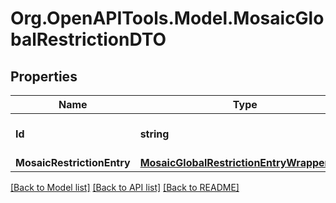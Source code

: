 # Org.OpenAPITools.Model.MosaicGlobalRestrictionDTO

## Properties

Name | Type | Description | Notes
------------ | ------------- | ------------- | -------------
**Id** | **string** | Internal resource identifier. | 
**MosaicRestrictionEntry** | [**MosaicGlobalRestrictionEntryWrapperDTO**](MosaicGlobalRestrictionEntryWrapperDTO.md) |  | 

[[Back to Model list]](../README.md#documentation-for-models) [[Back to API list]](../README.md#documentation-for-api-endpoints) [[Back to README]](../README.md)

